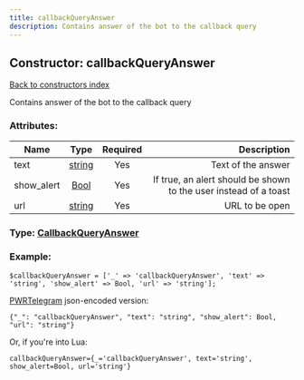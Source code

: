 ```yaml
---
title: callbackQueryAnswer
description: Contains answer of the bot to the callback query
---
```

## Constructor: callbackQueryAnswer  
[Back to constructors index](index.md)



Contains answer of the bot to the callback query

### Attributes:

| Name     |    Type       | Required | Description |
|----------|:-------------:|:--------:|------------:|
|text|[string](../types/string.md) | Yes|Text of the answer|
|show\_alert|[Bool](../types/Bool.md) | Yes|If true, an alert should be shown to the user instead of a toast|
|url|[string](../types/string.md) | Yes|URL to be open|



### Type: [CallbackQueryAnswer](../types/CallbackQueryAnswer.md)


### Example:

```
$callbackQueryAnswer = ['_' => 'callbackQueryAnswer', 'text' => 'string', 'show_alert' => Bool, 'url' => 'string'];
```  

[PWRTelegram](https://pwrtelegram.xyz) json-encoded version:

```
{"_": "callbackQueryAnswer", "text": "string", "show_alert": Bool, "url": "string"}
```


Or, if you're into Lua:  


```
callbackQueryAnswer={_='callbackQueryAnswer', text='string', show_alert=Bool, url='string'}

```


